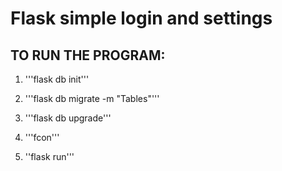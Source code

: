 # Flask simple login and settings

## TO RUN THE PROGRAM:

1. '''flask db init'''
2. '''flask db migrate -m "Tables"'''
3. '''flask db upgrade'''

4. '''fcon'''
5. ''flask run'''
